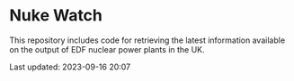 # Nuke Watch

This repository includes code for retrieving the latest information available on the output of EDF nuclear power plants in the UK.

Last updated: 2023-09-16 20:07